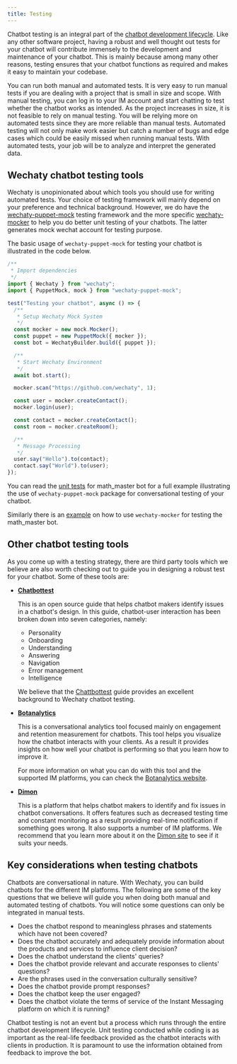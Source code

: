 ```yaml
---
title: Testing
---
```


Chatbot testing is an integral part of the [chatbot development lifecycle](lifecycle.md). Like any other software project, having a robust and well thought out tests for your chatbot will contribute immensely to the development and maintenance of your chatbot. This is mainly because among many other reasons, testing ensures that your chatbot functions as required and makes it easy to maintain your codebase.

You can run both manual and automated tests. It is very easy to run manual tests if you are dealing with a project that is small in size and scope. With manual testing, you can log in to your IM account and start chatting to test whether the chatbot works as intended. As the project increases in size, it is not feasible to rely on manual testing. You will be relying more on automated tests since they are more reliable than manual tests. Automated testing will not only make work easier but catch a number of bugs and edge cases which could be easily missed when running manual tests. With automated tests, your job will be to analyze and interpret the generated data.

## Wechaty chatbot testing tools

Wechaty is unopinionated about which tools you should use for writing automated tests. Your choice of testing framework will mainly depend on your preference and technical background. However, we do have the [wechaty-puppet-mock](https://www.npmjs.com/package/wechaty-puppet-mock) testing framework and the more specific [wechaty-mocker](https://github.com/wechaty/wechaty-mocker) to help you do better unit testing of your chatbots. The latter generates mock wechat account for testing purpose.

The basic usage of `wechaty-puppet-mock` for testing your chatbot is illustrated in the code below.

```js
/**
 * Import dependencies
 */
import { Wechaty } from "wechaty";
import { PuppetMock, mock } from "wechaty-puppet-mock";

test("Testing your chatbot", async () => {
  /**
   * Setup Wechaty Mock System
   */
  const mocker = new mock.Mocker();
  const puppet = new PuppetMock({ mocker });
  const bot = WechatyBuilder.build({ puppet });

  /**
   * Start Wechaty Environment
   */
  await bot.start();

  mocker.scan("https://github.com/wechaty", 1);

  const user = mocker.createContact();
  mocker.login(user);

  const contact = mocker.createContact();
  const room = mocker.createRoom();

  /**
   * Message Processing
   */
  user.say("Hello").to(contact);
  contact.say("World").to(user);
});
```

You can read the [unit tests](https://github.com/wechaty/wechaty-vorpal-contrib/blob/master/src/contrib/math_master/math_master.spec.ts) for math_master bot for a full example illustrating the use of `wechaty-puppet-mock` package for conversational testing of your chatbot.

Similarly there is an [example](https://github.com/wechaty/wechaty-mocker/blob/master/examples/math-master.ts) on how to use `wechaty-mocker` for testing the math_master bot.

## Other chatbot testing tools

As you come up with a testing strategy, there are third party tools which we believe are also worth checking out to guide you in designing a robust test for your chatbot. Some of these tools are:

- **[Chatbottest](https://chatbottest.com/)**

  This is an open source guide that helps chatbot makers identify issues in a chatbot's design. In this guide, chatbot-user interaction has been broken down into seven categories, namely:

  - Personality
  - Onboarding
  - Understanding
  - Answering
  - Navigation
  - Error management
  - Intelligence

  We believe that the [Chattbottest](https://chatbottest.com/) guide provides an excellent background to Wechaty chatbot testing.

- **[Botanalytics](https://botanalytics.co/)**

  This is a conversational analytics tool focused mainly on engagement and retention measurement for chatbots. This tool helps you visualize how the chatbot interacts with your clients. As a result it provides insights on how well your chatbot is performing so that you learn how to improve it.

  For more information on what you can do with this tool and the supported IM platforms, you can check the [Botanalytics website](https://botanalytics.co/).

- **[Dimon](http://dimon.co/)**

  This is a platform that helps chatbot makers to identify and fix issues in chatbot conversations. It offers features such as decreased testing time and constant monitoring as a result providing real-time notification if something goes wrong. It also supports a number of IM platforms. We recommend that you learn more about it on the [Dimon site](http://dimon.co/) to see if it suits your needs.

## Key considerations when testing chatbots

Chatbots are conversational in nature. With Wechaty, you can build chatbots for the different IM platforms. The following are some of the key questions that we believe will guide you when doing both manual and automated testing of chatbots. You will notice some questions can only be integrated in manual tests.

- Does the chatbot respond to meaningless phrases and statements which have not been covered?
- Does the chatbot accurately and adequately provide information about the products and services to influence client decision?
- Does the chatbot understand the clients' queries?
- Does the chatbot provide relevant and accurate responses to clients' questions?
- Are the phrases used in the conversation culturally sensitive?
- Does the chatbot provide prompt responses?
- Does the chatbot keep the user engaged?
- Does the chatbot violate the terms of service of the Instant Messaging platform on which it is running?

Chatbot testing is not an event but a process which runs through the entire chatbot development lifecycle. Unit testing conducted while coding is as important as the real-life feedback provided as the chatbot interacts with clients in production. It is paramount to use the information obtained from feedback to improve the bot.

